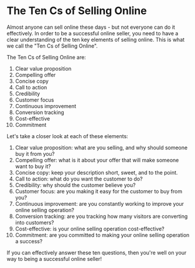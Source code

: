 

# The Ten Cs of Selling Online

Almost anyone can sell online these days - but not everyone can do it effectively. In order to be a successful online seller, you need to have a clear understanding of the ten key elements of selling online. This is what we call the "Ten Cs of Selling Online".

The Ten Cs of Selling Online are:

1. Clear value proposition
2. Compelling offer
3. Concise copy
4. Call to action
5. Credibility
6. Customer focus
7. Continuous improvement
8. Conversion tracking
9. Cost-effective
10. Commitment

Let's take a closer look at each of these elements:

1. Clear value proposition: what are you selling, and why should someone buy it from you?
2. Compelling offer: what is it about your offer that will make someone want to buy it?
3. Concise copy: keep your description short, sweet, and to the point.
4. Call to action: what do you want the customer to do?
5. Credibility: why should the customer believe you?
6. Customer focus: are you making it easy for the customer to buy from you?
7. Continuous improvement: are you constantly working to improve your online selling operation?
8. Conversion tracking: are you tracking how many visitors are converting into customers?
9. Cost-effective: is your online selling operation cost-effective?
10. Commitment: are you committed to making your online selling operation a success?

If you can effectively answer these ten questions, then you're well on your way to being a successful online seller!
